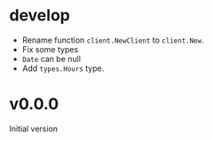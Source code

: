 # develop

- Rename function `client.NewClient` to `client.New`.
- Fix some types
- `Date` can be null
- Add `types.Hours` type.

# v0.0.0

Initial version
